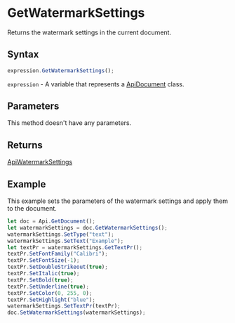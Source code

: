 # GetWatermarkSettings

Returns the watermark settings in the current document.

## Syntax

```javascript
expression.GetWatermarkSettings();
```

`expression` - A variable that represents a [ApiDocument](../ApiDocument.md) class.

## Parameters

This method doesn't have any parameters.

## Returns

[ApiWatermarkSettings](../../ApiWatermarkSettings/ApiWatermarkSettings.md)

## Example

This example sets the parameters of the watermark settings and apply them to the document.

```javascript
let doc = Api.GetDocument();
let watermarkSettings = doc.GetWatermarkSettings();
watermarkSettings.SetType("text");
watermarkSettings.SetText("Example");
let textPr = watermarkSettings.GetTextPr();
textPr.SetFontFamily("Calibri");
textPr.SetFontSize(-1);
textPr.SetDoubleStrikeout(true);
textPr.SetItalic(true);
textPr.SetBold(true);
textPr.SetUnderline(true);
textPr.SetColor(0, 255, 0);
textPr.SetHighlight("blue");
watermarkSettings.SetTextPr(textPr);
doc.SetWatermarkSettings(watermarkSettings);
```
